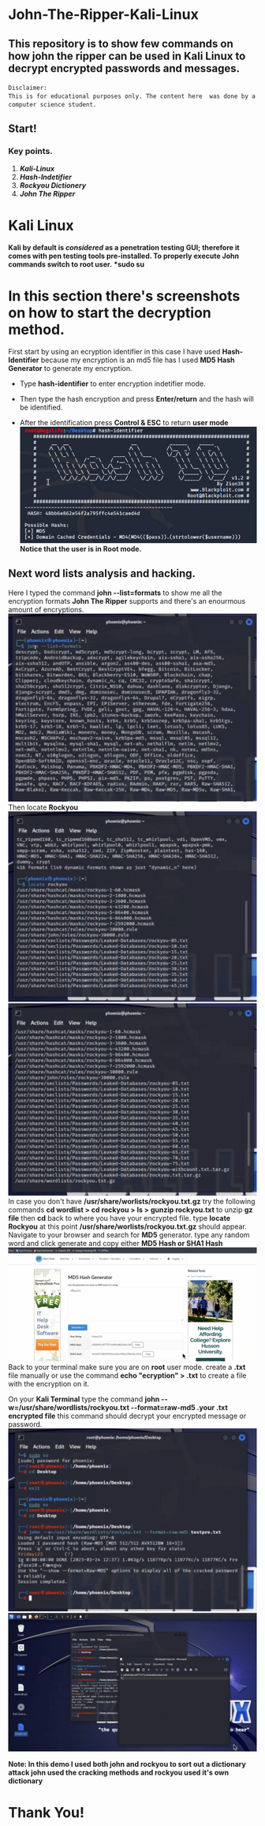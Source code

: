 # John-The-Ripper-Kali-Linux
## This repository is to show few commands on how john the ripper can be used in Kali Linux to decrypt encrypted passwords and messages.
`Disclaimer:`   
 `This is for educational purposes only. The content here  was done by a computer science student.`  

## Start!
### Key points.
1. **_Kali-Linux_** 
2. **_Hash-Indetifier_**
3. **_Rockyou Dictionery_** 
4. **_John The Ripper_**

# Kali Linux
**Kali by default is _considered_ as a penetration testing GUI; therefore it comes with pen testing tools pre-installed. To properly execute John commands switch to root user.** 
__*sudo su__
# In this section there's screenshots on how to start the decryption method.
First start by using an ecryption identifier in this case I have used __Hash-Identifier__ because my encryption is an md5 file has I used  __MD5 Hash Generator__ to generate my encryption. 
- Type __hash-identifier__ to enter encryption indetifier mode.
+ Then type the hash encryption and press __Enter/return__ and the hash will be identified.
* After the identification press __Control & ESC__  to return  __user mode__
![image1](images/md5-hash.png)
__Notice that the user is in Root mode.__ 

## Next word lists analysis and hacking.
Here I typed the command __john --list=formats__ to show me all the encryption formats __John The Ripper__ supports and there's an enourmous amount of encryptions.
![image2](images/johnlist.png)
Then locate __Rockyou__ 
![images3](images/locate.png)
![images4](images/locate2.png)
In case you don't have __/usr/share/worlists/rockyou.txt.gz__ try the following commands __cd wordlist > cd rockyou > ls > gunzip rockyou.txt__  to unzip __gz file__ then __cd__ back to where you have your encrypted file.
type __locate Rockyou__ at this point __/usr/share/worlists/rockyou.txt.gz__ should appear.
Navigate to your browser and search for __MD5__ generator.
type any random word and click generate and copy either __MD5 Hash or SHA1 Hash__
![images5](images/md5.png)
Back to your terminal make sure you are on __root__ user mode.
create a __.txt__ file manually or use the command __echo "ecryption" > .txt__ to create a file with the encryption on it.

On your __Kali Terminal__ type the command __john --w=/usr/share/wordlists/rockyou.txt --format=raw-md5 .your .txt encrypted file__ this command should decrypt your encrypted message or password.
 ![images6](images/Friday123.png) 
 ![images7](images/encryption.png)

  __Note: In this demo I used both john and rockyou to sort out a dictionary attack john used the cracking methods and rockyou used it's own dictionary__   

  # Thank You!
 